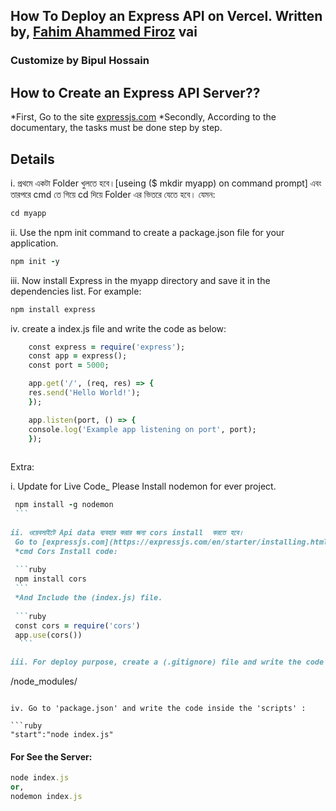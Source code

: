 ## How To Deploy an Express API on Vercel. Written by, [Fahim Ahammed Firoz](https://fahimahammed-cse.medium.com/deploy-an-express-api-on-vercel-eebc13ace629) vai 
 
### Customize by Bipul Hossain
## How to Create an Express API Server??
*First, Go to the site [expressjs.com](https://expressjs.com/en/starter/installing.html)
*Secondly, According to the documentary, the tasks must be done step by step.

## Details
i. প্রথমে একটা Folder খুলতে হবে।[useing ($ mkdir myapp) on command prompt]
এবং তারপরে cmd তে গিয়ে cd দিয়ে Folder এর ভিতরে যেতে হবে। যেমন:

```ruby
cd myapp

```

ii. Use the npm init command to create a package.json file for your application. 

```ruby
npm init -y
```

iii. Now install Express in the myapp directory and save it in the dependencies list. For example:

```ruby
npm install express
```

iv. create a index.js file and write the code as below:

```ruby
    const express = require('express');
    const app = express();
    const port = 5000;

    app.get('/', (req, res) => {
    res.send('Hello World!');
    });

    app.listen(port, () => {
    console.log('Example app listening on port', port);
    });
    
```
                                                        
Extra:

i. Update for Live Code_ Please Install nodemon for ever project.

   ```ruby
    npm install -g nodemon
    ```
    
ii. ওয়েবসাইটে Api data ব্যবহার করার জন্য cors install  করতে হবে।
    Go to [expressjs.com](https://expressjs.com/en/starter/installing.html) and then > Resources > Middleware > cors.
    *cmd Cors Install code:
    
    ```ruby 
    npm install cors
    ```
    *And Include the (index.js) file.
    
    ```ruby 
    const cors = require('cors')
    app.use(cors())
     ```           

iii. For deploy purpose, create a (.gitignore) file and write the code as below:

```
/node_modules/
```

iv. Go to 'package.json' and write the code inside the 'scripts' :

```ruby
"start":"node index.js"
 ``` 

#### For See the Server:

```ruby
node index.js
or,
nodemon index.js
```
